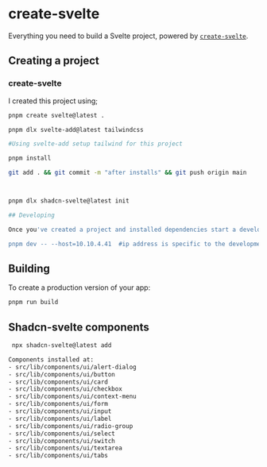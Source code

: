 # create-svelte

Everything you need to build a Svelte project, powered by [`create-svelte`](https://github.com/sveltejs/kit/tree/main/packages/create-svelte).

## Creating a project

### create-svelte

I created this project using;

```bash
pnpm create svelte@latest .

pnpm dlx svelte-add@latest tailwindcss

#Using svelte-add setup tailwind for this project

pnpm install

git add . && git commit -m "after installs" && git push origin main



pnpm dlx shadcn-svelte@latest init

## Developing

Once you've created a project and installed dependencies start a development server:

pnpm dev -- --host=10.10.4.41  #ip address is specific to the development server.
```

## Building

To create a production version of your app:

```bash
pnpm run build
```
 ## Shadcn-svelte components

 ```bash
  npx shadcn-svelte@latest add 
 ```
 ```bash
 Components installed at:
- src/lib/components/ui/alert-dialog
- src/lib/components/ui/button
- src/lib/components/ui/card
- src/lib/components/ui/checkbox
- src/lib/components/ui/context-menu
- src/lib/components/ui/form
- src/lib/components/ui/input
- src/lib/components/ui/label
- src/lib/components/ui/radio-group
- src/lib/components/ui/select
- src/lib/components/ui/switch
- src/lib/components/ui/textarea
- src/lib/components/ui/tabs
 ```